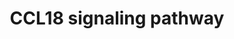 ---
annotations:
- id: PW:0000003
  parent: signaling pathway
  type: Pathway Ontology
  value: signaling pathway
authors:
- Keshav
- Egonw
- Eweitz
citedin:
- link: PMC8891403
description: 'A multi-cellular molecular signaling and functional network map of C-C
  Motif Chemokine Ligand 18 (CCL18): A chemokine with immunosuppressive and pro-tumor
  function'
last-edited: 2021-06-14
ndex: e3b00d31-5c74-11ec-b3be-0ac135e8bacf
organisms:
- Homo sapiens
redirect_from:
- /index.php/Pathway:WP5097
- /instance/WP5097
revision: null
schema-jsonld:
- '@context': https://schema.org/
  '@id': https://wikipathways.github.io/pathways/WP5097.html
  '@type': Dataset
  creator:
    '@type': Organization
    name: WikiPathways
  description: 'A multi-cellular molecular signaling and functional network map of
    C-C Motif Chemokine Ligand 18 (CCL18): A chemokine with immunosuppressive and
    pro-tumor function'
  keywords:
  - ''
  - ACTA2
  - AKT1
  - ALDH1
  - ANXA2
  - ARF6
  - ARNT
  - ASAP1
  - ASAP3
  - ATE1-AS1
  - ATF3
  - ATP6VOE2-AS1
  - BCYRN1
  - BMI1
  - CASP8
  - CCL18
  - CCL2
  - CCL3
  - CCR1
  - CCR2
  - CCR3
  - CCR4
  - CCR5
  - CCR6
  - CCR8
  - CD44
  - CDC25C
  - CDH1
  - CDH2
  - CDH5
  - CFL1
  - CHUK
  - COL1A1
  - COL1A2
  - CREB1
  - CSF2
  - CXCL8
  - CXCR4
  - Ca++
  - ECI2-DT
  - ELMO1
  - EP300
  - EZR
  - FAM74A4
  - FGF2
  - FN1
  - FOS
  - FZD4
  - GOLGA6L17P
  - GPER1
  - GSK3B
  - HIF1A
  - HIPK1-AS1
  - HOTAIR
  - Histamine
  - IKBKB
  - IKBKG
  - IL10
  - IL15
  - IL6
  - ITGA5
  - ITGAL
  - ITGB1
  - ITGB2
  - ITPKB
  - JAK2
  - KAT2B
  - KIF5B
  - KITLG
  - LDHA
  - LDHB
  - LIMK1
  - LIN28A
  - LIN28B
  - LINC00266-3
  - LINC00319
  - LINC00467
  - LINC00629
  - LINC00649
  - LINC00974
  - LINC01089
  - LINC01357
  - LINC01361
  - LINC01770
  - LINC01881
  - LINC02245
  - LINC02582
  - MAD1L1
  - MAPK1
  - MAPK3
  - MAPK8
  - MAPK9
  - 'MIAT '
  - MMP2
  - MMP3
  - MMP9
  - MT-CO2
  - MTDH
  - MTERF4
  - MTOR
  - MYC
  - MYOSLID-AS1
  - NFKBIA
  - NRAS
  - PIK3R1
  - PIK3R3
  - PIP2
  - PITPNM3
  - PLCG1
  - POT1-AS1
  - POU5F1
  - PPM1K-DT
  - PRKAR1B-AS1
  - PRKCA
  - PRKCD
  - PRKCZ
  - PROM1
  - PTEN
  - PTK2
  - PTK2B
  - RAC1
  - RAD51-AS1
  - RELA
  - SLC2A1
  - SMAD2
  - SMAD3
  - SNAI1
  - SNAI2
  - SP1
  - SRC
  - STAT1
  - STAT3
  - TCRB
  - TEAD4
  - TFAP2A
  - TGFB1
  - TIMP1
  - TIMP2
  - TTLL3
  - TWIST1
  - UCA1
  - VASH1-AS1
  - VCAM1
  - VEGFA
  - VEGFC
  - VIM
  - ZEB1
  - ZEB2
  - hsa-let-7b
  - hsa-let-7d
  - hsa-let-7e
  - hsa-miR-106a
  - hsa-miR-17
  - hsa-miR-199a-5p
  - hsa-miR-20a
  - hsa-miR-20b
  - hsa-miR-21-5p
  - hsa-miR-26b
  - hsa-miR-27a
  - hsa-miR-27b-3p
  - hsa-miR-877
  - hsa-miR-92b
  - hsa-miR-98-5p
  - lnc-ASAP2-5
  - lnc-COL5A1-3
  - lnc-DENND3-2
  - lnc-ESRRB-1
  - lnc-FANCM-1
  - lnc-FLNA-1
  - lnc-GOLGA8Q-1
  - lnc-MACC1-1
  - lnc-PMAIP1-9
  - lnc-PYGL-1
  - lnc-RGMA-3
  - lnc-SCN8A-1
  - lnc-SLC16A3-3
  - lnc-SLC35A5-1
  - lnc-SSU72P8-2
  - lnc-U2AF2-2
  - lnc-ZBTB20-1
  - lnc-ZFP37-1
  license: CC0
  name: CCL18 signaling pathway
seo: CreativeWork
title: CCL18 signaling pathway
wpid: WP5097
---